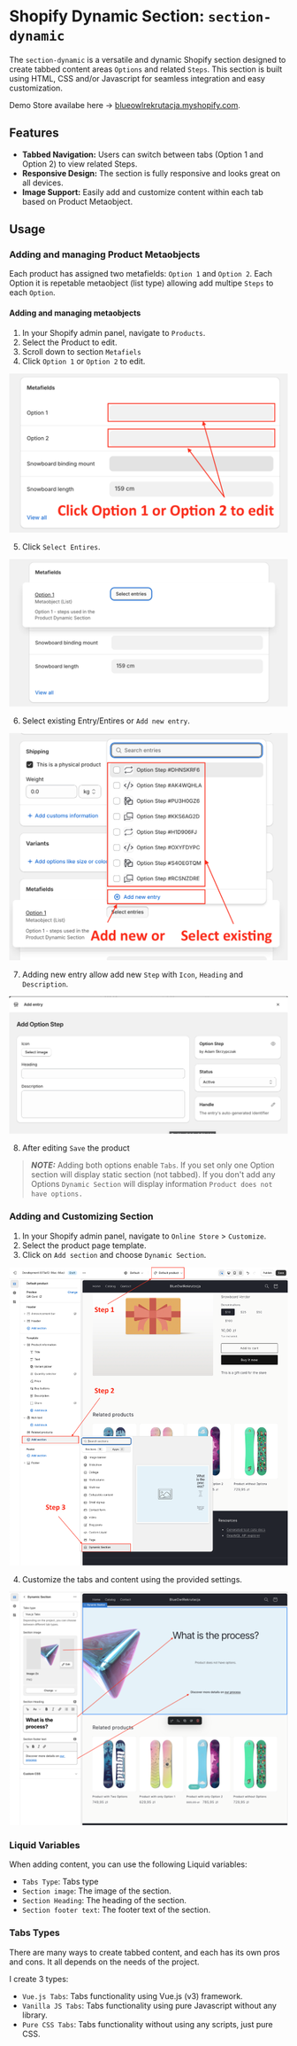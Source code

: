 # Shopify Dynamic Section: `section-dynamic`

The `section-dynamic` is a versatile and dynamic Shopify section designed to create tabbed content areas `Options` and related `Steps`. This section is built using HTML, CSS and/or Javascript for seamless integration and easy customization.

Demo Store availabe here -> [blueowlrekrutacja.myshopify.com](https://blueowlrekrutacja.myshopify.com/).

## Features

- **Tabbed Navigation:** Users can switch between tabs (Option 1 and Option 2) to view related Steps.
- **Responsive Design:** The section is fully responsive and looks great on all devices.
- **Image Support:** Easily add and customize content within each tab based on Product Metaobject.

## Usage

### Adding and managing Product Metaobjects

Each product has assigned two metafields: `Option 1` and `Option 2`.
Each Option it is repetable metaobject (list type) allowing add multipe `Steps` to each `Option`.

#### Adding and managing metaobjects

1. In your Shopify admin panel, navigate to `Products`.
2. Select the Product to edit.
3. Scroll down to section `Metafiels`
4. Click `Option 1` or `Option 2` to edit.

![Product Metafields](images/edit-options.png)

5. Click `Select Entires`.

![Select Entries](images/select-entries.png)

6. Select existing Entry/Entires or `Add new entry`.

![Select or Add Step](images/select-or-add-step.png)

7. Adding new entry allow add new `Step` with `Icon`, `Heading` and `Description`.

![Adding New Step](images/adding-new-step.png)

8. After editing `Save` the product

> **_NOTE:_**  Adding both options enable `Tabs`. If you set only one Option section will display static section (not tabbed). If you don't add any Options `Dynamic Section` will display information `Product does not have options.`


### Adding and Customizing Section

1. In your Shopify admin panel, navigate to `Online Store` > `Customize`.
2. Select the product page template.
3. Click on `Add section` and choose `Dynamic Section`.

![Adding Section to Product Page](images/adding-section.png)

4. Customize the tabs and content using the provided settings.

![Editing Dynamic Section](images/editing-section.png)

### Liquid Variables

When adding content, you can use the following Liquid variables:

- `Tabs Type`: Tabs type
- `Section image`: The image of the section.
- `Section Heading`: The heading of the section.
- `Section footer text`: The footer text of the section.


### Tabs Types

There are many ways to create tabbed content, and each has its own pros and cons. It all depends on the needs of the project. 

I create 3 types:

- `Vue.js Tabs`: Tabs functionality using Vue.js (v3) framework. 
- `Vanilla JS Tabs`: Tabs functionality using pure Javascript without any library.
- `Pure CSS Tabs`: Tabs functionality without using any scripts, just pure CSS.

